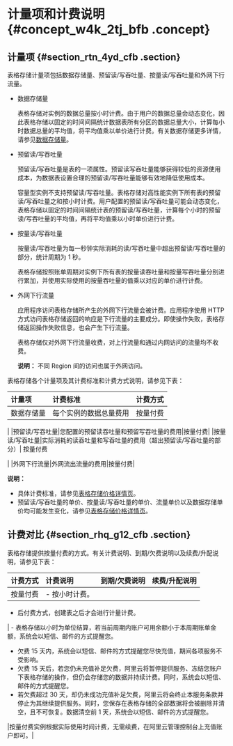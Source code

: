 # 计量项和计费说明 {#concept_w4k_2tj_bfb .concept}

## 计量项 {#section_rtn_4yd_cfb .section}

表格存储计量项包括数据存储量、预留读/写吞吐量、按量读/写吞吐量和外网下行流量。

-   数据存储量

    表格存储对实例的数据总量按小时计费。由于用户的数据总量会动态变化，因此表格存储以固定的时间间隔统计数据表所有分区的数据总量大小，计算每小时数据总量的平均值，将平均值乘以单价进行计费。有关数据存储更多详情，请参见[数据存储量](intl.zh-CN/产品定价/数据存储量.md#)。

-   预留读/写吞吐量

    预留读/写吞吐量是表的一项属性。预留读写吞吐量能够获得较低的资源使用成本，为数据表设置合理的预留读/写吞吐量能够有效地降低使用成本。

    容量型实例不支持预留读/写吞吐量。表格存储对高性能实例下所有表的预留读/写吞吐量之和按小时计费。用户配置的预留读/写吞吐量可能会动态变化，表格存储以固定的时间间隔统计表的预留读/写吞吐量，计算每个小时的预留读/写吞吐量的平均值，再将平均值乘以小时单价进行计费。

-   按量读/写吞吐量

    按量读/写吞吐量为每一秒钟实际消耗的读/写吞吐量中超出预留读/写吞吐量的部分，统计周期为 1 秒。

    表格存储按照账单周期对实例下所有表的按量读吞吐量和按量写吞吐量分别进行累加，并使用实际使用的按量吞吐量的值乘以对应的单价进行计费。

-   外网下行流量

    应用程序访问表格存储所产生的外网下行流量会被计费。应用程序使用 HTTP 方式访问表格存储返回的响应是下行流量的主要成分。即使操作失败，表格存储返回操作失败信息，也会产生下行流量。

    表格存储仅对外网下行流量收费，对上行流量和通过内网访问的流量均不收费。

    **说明：** 不同 Region 间的访问也属于外网访问。


表格存储各个计量项及其计费标准和计费方式说明，请参见下表：

|计量项|计费标准|计费方式|
|:--|:---|:---|
|数据存储量|每个实例的数据总量费用| 按量付费

 |
|预留读/写吞吐量|您配置的预留读吞吐量和预留写吞吐量的费用|按量付费|
|按量读/写吞吐量|实际消耗的读吞吐量和写吞吐量的费用（超出预留读/写吞吐量的部分）| 按量付费

 |
|外网下行流量|外网流出流量的费用|按量付费|

**说明：** 

-   具体计费标准，请参见[表格存储价格详情页](https://www.alibabacloud.com/product/table-store/pricing)。
-   预留读/写吞吐量的单价、按量读/写吞吐量的单价、流量单价以及数据存储单价均可能发生变化，请参见[表格存储价格详情页](https://www.alibabacloud.com/product/table-store/pricing)。

## 计费对比 {#section_rhq_g12_cfb .section}

表格存储提供按量付费的方式。有关计费说明、到期/欠费说明以及续费/升配说明，请参见下表：

|计费方式|计费说明|到期/欠费说明|续费/升配说明|
|:---|:---|:------|:------|
|按量付费| -   按小时计费。
-   后付费方式，创建表之后才会进行计量计费。

 | -   表格存储以小时为单位结算，若当前周期内账户可用余额小于本周期账单金额，系统会以短信、邮件的方式提醒您。
-   欠费 15 天内，系统会以短信、邮件的方式提醒您尽快充值，期间各项服务不受影响。
-   欠费 15 天后，若您仍未充值补足欠费，阿里云将暂停提供服务、冻结您账户下表格存储的操作，但仍会存储您的数据并持续计费。同时，系统会以短信、邮件的方式提醒您。
-   若欠费超过 30 天，却仍未成功充值补足欠费，阿里云将会终止本服务条款并停止为其继续提供服务。同时，您保存在表格存储的全部数据将会被删除并清空，且不可恢复。数据清空前 1 天，系统会以短信、邮件的方式提醒您。

 |按量付费实例根据实际使用时间计费，无需续费，在阿里云管理控制台上充值账户即可。|

